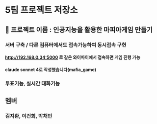 # 5팀 프로젝트 저장소

## 🚀 프로젝트 이름 : 인공지능을 활용한 마피아게임 만들기
### 서버 구축 / 다른 컴퓨터에서도 접속가능하여 동시접속 구현
#### http://192.168.0.34:5000 로 같은 와이파이에서 접속하면 게임 진행 가능
#### claude sonnet 4로 작성했습니다(mafia_game)
### 투표기능, 실시간 대화기능

## 멤버
### 김지환, 이건희, 박채빈


